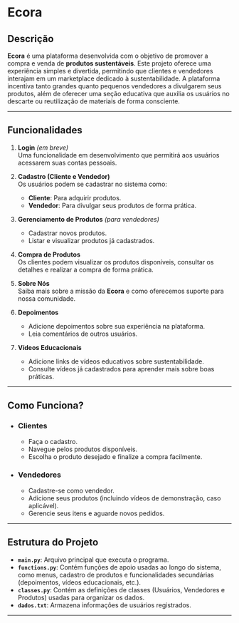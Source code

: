 # Ecora

## Descrição
**Ecora** é uma plataforma desenvolvida com o objetivo de promover a compra e venda de **produtos sustentáveis**. Este projeto oferece uma experiência simples e divertida, permitindo que clientes e vendedores interajam em um marketplace dedicado à sustentabilidade. A plataforma incentiva tanto grandes quanto pequenos vendedores a divulgarem seus produtos, além de oferecer uma seção educativa que auxilia os usuários no descarte ou reutilização de materiais de forma consciente.

---

## Funcionalidades 

1. **Login** *(em breve)*  
   Uma funcionalidade em desenvolvimento que permitirá aos usuários acessarem suas contas pessoais.

2. **Cadastro (Cliente e Vendedor)**  
   Os usuários podem se cadastrar no sistema como:
   - **Cliente**: Para adquirir produtos.
   - **Vendedor**: Para divulgar seus produtos de forma prática.  

3. **Gerenciamento de Produtos** *(para vendedores)*  
   - Cadastrar novos produtos.
   - Listar e visualizar produtos já cadastrados.

4. **Compra de Produtos**  
   Os clientes podem visualizar os produtos disponíveis, consultar os detalhes e realizar a compra de forma prática.

5. **Sobre Nós**  
   Saiba mais sobre a missão da **Ecora** e como oferecemos suporte para nossa comunidade.

6. **Depoimentos**  
   - Adicione depoimentos sobre sua experiência na plataforma.  
   - Leia comentários de outros usuários.  

7. **Vídeos Educacionais**  
   - Adicione links de vídeos educativos sobre sustentabilidade.  
   - Consulte vídeos já cadastrados para aprender mais sobre boas práticas.  

---

## Como Funciona?

- ### Clientes
  - Faça o cadastro.
  - Navegue pelos produtos disponíveis.
  - Escolha o produto desejado e finalize a compra facilmente.  

- ### Vendedores
  - Cadastre-se como vendedor.
  - Adicione seus produtos (incluindo vídeos de demonstração, caso aplicável).
  - Gerencie seus itens e aguarde novos pedidos.

---

## Estrutura do Projeto 

- **`main.py`**: Arquivo principal que executa o programa.  
- **`functions.py`**: Contém funções de apoio usadas ao longo do sistema, como menus, cadastro de produtos e funcionalidades secundárias (depoimentos, vídeos educacionais, etc.).  
- **`classes.py`**: Contém as definições de classes (Usuários, Vendedores e Produtos) usadas para organizar os dados.  
- **`dados.txt`**: Armazena informações de usuários registrados.

---
